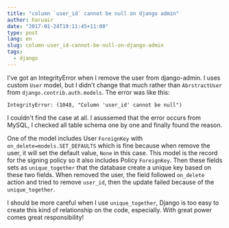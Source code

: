 ```yaml
---
title: "column `user_id` cannot be null on django admin"
author: haruair
date: "2017-01-24T19:11:45+11:00"
type: post
lang: en
slug: column-user_id-cannot-be-null-on-django-admin
tags:
  - django
---
```


I've got an IntegrityError when I remove the user from django-admin. I uses custom `User` model,
but I didn't change that much rather than `AbrstractUser` from `django.contrib.auth.models`. The
error was like this:

```
IntegrityError: (1048, "Column 'user_id' cannot be null")
```

I couldn't find the case at all. I asussemed that the error occurs from MySQL, I checked all table
schema one by one and finally found the reason.

One of the model includes User `ForeignKey` with `on_delete=models.SET_DEFAULTS` which is fine
because when remove the user, it will set the default value, `None` in this case. This model is the
record for the signing policy so it also includes Policy `ForeignKey`. Then these fields sets as
`unique_together` that the database create a unique key based on these two fields. When removed
the user, the field followed `on_delete` action and tried to remove `user_id`, then the update failed
because of the `unique_together`.

I should be more careful when I use `unique_together`, Django is too easy to create this kind of
relationship on the code, especially. With great power comes great responsibility!

